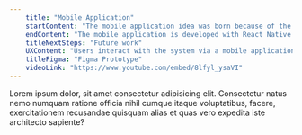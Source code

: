 ```yaml
---
    title: "Mobile Application"
    startContent: "The mobile application idea was born because of the limitation of the ESP32, since we were able to only use 4 MG of the ESP32, the internal with the html, css and js were getting bigger the space left was going down. So we decided to create a mobile, on which we can offload all the heavy work, and we are able to do a better and improve UI with ease of use for farmers. We decided to keep the WiFi Access point for the connection between the mobile phone and the ESP32, the same process that the Internal tool had to use. "
    endContent: "The mobile application is developed with React Native for cross-platform compatibility (iOS and Android), utilizing the Tamagui library to enhance UI customization. Initially, an SQLite database embedded in the ESP32 was planned for local storage; however, due to memory and partition limitations, the database was instead shifted to the mobile app using Prisma for schema-based data management and type safety. Communication between the ESP32 and mobile app now occurs through RESTful APIs, simplifying interactions and clearly separating data acquisition from processing tasks. The application interface allows users to view and manage logs stored both locally on their phones and remotely on the ESP32, including starting and stopping recording sessions, editing logs, and sorting data entries by date."
    titleNextSteps: "Future work"
    UXContent: "Users interact with the system via a mobile application connected to the ESP32's Wi-Fi access point, enabling them to manage soil-monitoring activities directly from their phones. The application allows users to start and stop data recording sessions using a simple navigation button, view stored logs from both the device and their mobile storage, and edit or delete individual log entries through an intuitive toolbar interface. Additionally, farmers can easily sort and visualize historical soil data by date, ensuring quick access to relevant insights for timely decision-making."
    titleFigma: "Figma Prototype"
    videoLink: "https://www.youtube.com/embed/8lfyl_ysaVI"
---
```



Lorem ipsum dolor, sit amet consectetur adipisicing elit. Consectetur natus nemo numquam ratione officia nihil cumque itaque voluptatibus, facere, exercitationem recusandae quisquam alias et quas vero expedita iste architecto sapiente?